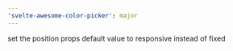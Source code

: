 ```yaml
---
'svelte-awesome-color-picker': major
---
```


set the position props default value to responsive instead of fixed
